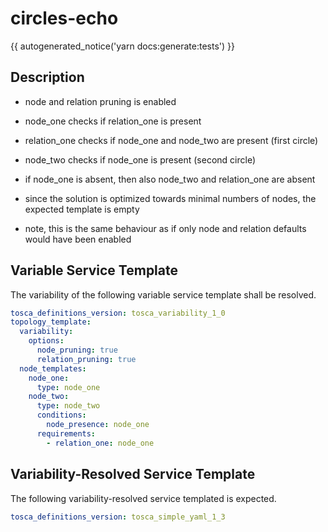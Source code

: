 # circles-echo

{{ autogenerated_notice('yarn docs:generate:tests') }}

## Description

- node and relation pruning is enabled

- node_one checks if relation_one is present 
- relation_one checks if node_one and node_two are present (first circle)
- node_two checks if node_one is present (second circle)

- if node_one is absent, then also node_two and relation_one are absent
- since the solution is optimized towards minimal numbers of nodes, the expected template is empty

- note, this is the same behaviour as if only node and relation defaults would have been enabled


## Variable Service Template

The variability of the following variable service template shall be resolved.

```yaml linenums="1"
tosca_definitions_version: tosca_variability_1_0
topology_template:
  variability:
    options:
      node_pruning: true
      relation_pruning: true
  node_templates:
    node_one:
      type: node_one
    node_two:
      type: node_two
      conditions:
        node_presence: node_one
      requirements:
        - relation_one: node_one
```



## Variability-Resolved Service Template

The following variability-resolved service templated is expected.

```yaml linenums="1"
tosca_definitions_version: tosca_simple_yaml_1_3
```

